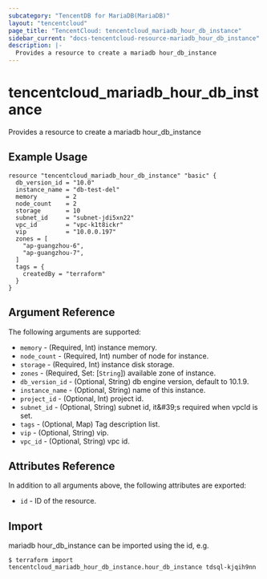 ```yaml
---
subcategory: "TencentDB for MariaDB(MariaDB)"
layout: "tencentcloud"
page_title: "TencentCloud: tencentcloud_mariadb_hour_db_instance"
sidebar_current: "docs-tencentcloud-resource-mariadb_hour_db_instance"
description: |-
  Provides a resource to create a mariadb hour_db_instance
---
```


# tencentcloud_mariadb_hour_db_instance

Provides a resource to create a mariadb hour_db_instance

## Example Usage

```hcl
resource "tencentcloud_mariadb_hour_db_instance" "basic" {
  db_version_id = "10.0"
  instance_name = "db-test-del"
  memory        = 2
  node_count    = 2
  storage       = 10
  subnet_id     = "subnet-jdi5xn22"
  vpc_id        = "vpc-k1t8ickr"
  vip           = "10.0.0.197"
  zones = [
    "ap-guangzhou-6",
    "ap-guangzhou-7",
  ]
  tags = {
    createdBy = "terraform"
  }
}
```

## Argument Reference

The following arguments are supported:

* `memory` - (Required, Int) instance memory.
* `node_count` - (Required, Int) number of node for instance.
* `storage` - (Required, Int) instance disk storage.
* `zones` - (Required, Set: [`String`]) available zone of instance.
* `db_version_id` - (Optional, String) db engine version, default to 10.1.9.
* `instance_name` - (Optional, String) name of this instance.
* `project_id` - (Optional, Int) project id.
* `subnet_id` - (Optional, String) subnet id, it&amp;#39;s required when vpcId is set.
* `tags` - (Optional, Map) Tag description list.
* `vip` - (Optional, String) vip.
* `vpc_id` - (Optional, String) vpc id.

## Attributes Reference

In addition to all arguments above, the following attributes are exported:

* `id` - ID of the resource.



## Import

mariadb hour_db_instance can be imported using the id, e.g.
```
$ terraform import tencentcloud_mariadb_hour_db_instance.hour_db_instance tdsql-kjqih9nn
```

